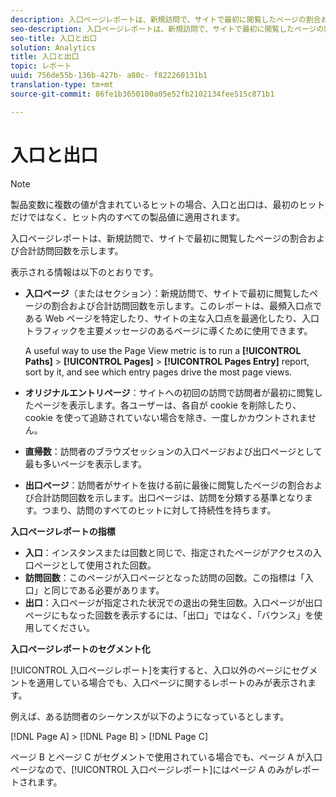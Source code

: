 ```yaml
---
description: 入口ページレポートは、新規訪問で、サイトで最初に閲覧したページの割合および合計訪問回数を示します。
seo-description: 入口ページレポートは、新規訪問で、サイトで最初に閲覧したページの割合および合計訪問回数を示します。
seo-title: 入口と出口
solution: Analytics
title: 入口と出口
topic: レポート
uuid: 756de55b-136b-427b- a80c- f822260131b1
translation-type: tm+mt
source-git-commit: 86fe1b3650100a05e52fb2102134fee515c871b1

---
```



# 入口と出口

>[!NOTE]
>製品変数に複数の値が含まれているヒットの場合、入口と出口は、最初のヒットだけではなく、ヒット内のすべての製品値に適用されます。

入口ページレポートは、新規訪問で、サイトで最初に閲覧したページの割合および合計訪問回数を示します。

表示される情報は以下のとおりです。

* **入口ページ**（またはセクション）：新規訪問で、サイトで最初に閲覧したページの割合および合計訪問回数を示します。このレポートは、最頻入口点である Web ページを特定したり、サイトの主な入口点を最適化したり、入口トラフィックを主要メッセージのあるページに導くために使用できます。

   A useful way to use the Page View metric is to run a **[!UICONTROL Paths]** &gt; **[!UICONTROL Pages]** &gt; **[!UICONTROL Pages Entry]** report, sort by it, and see which entry pages drive the most page views.

* **オリジナルエントリページ**：サイトへの初回の訪問で訪問者が最初に閲覧したページを表示します。各ユーザーは、各自が cookie を削除したり、cookie を使って追跡されていない場合を除き、一度しかカウントされません。
* **直帰数**：訪問者のブラウズセッションの入口ページおよび出口ページとして最も多いページを表示します。
* **出口ページ**：訪問者がサイトを抜ける前に最後に閲覧したページの割合および合計訪問回数を示します。出口ページは、訪問を分類する基準となります。つまり、訪問のすべてのヒットに対して持続性を持ちます。

**入口ページレポートの指標**

* **入口**：インスタンスまたは回数と同じで、指定されたページがアクセスの入口ページとして使用された回数。
* **訪問回数**：このページが入口ページとなった訪問の回数。この指標は「入口」と同じである必要があります。
* **出口**：入口ページが指定された状況での退出の発生回数。入口ページが出口ページにもなった回数を表示するには、「出口」ではなく、「バウンス」を使用してください。

**入口ページレポートのセグメント化**

[!UICONTROL 入口ページレポート]を実行すると、入口以外のページにセグメントを適用している場合でも、入口ページに関するレポートのみが表示されます。

例えば、ある訪問者のシーケンスが以下のようになっているとします。

[!DNL Page A] &gt; [!DNL Page B] &gt; [!DNL Page C]

ページ B とページ C がセグメントで使用されている場合でも、ページ A が入口ページなので、[!UICONTROL 入口ページレポート]にはページ A のみがレポートされます。
